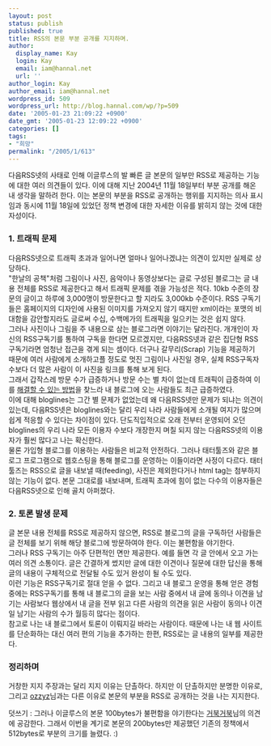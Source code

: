 ```yaml
---
layout: post
status: publish
published: true
title: RSS의 본문 부분 공개를 지지하며.
author:
  display_name: Kay
  login: Kay
  email: iam@hannal.net
  url: ''
author_login: Kay
author_email: iam@hannal.net
wordpress_id: 509
wordpress_url: http://blog.hannal.com/wp/?p=509
date: '2005-01-23 21:09:22 +0900'
date_gmt: '2005-01-23 12:09:22 +0900'
categories: []
tags:
- "희망"
permalink: "/2005/1/613"
---
```

<p>다음RSS넷의 사태로 인해 이글루스의 발 빠른 글 본문의 일부만 RSS로 제공하는 기능에 대한 여러 의견들이 있다. 이에 대해 지난 2004년 11월 18일부터 부분 공개를 해온 내 생각을 말하려 한다. 이는 본문의 부분을 RSS로 공개하는 행위를 지지하는 의사 표시임과 동시에 11월 18일에 있었던 정책 변경에 대한 자세한 이유를 밝히지 않는 것에 대한 자성이다.</p>
<h3>1. 트래픽 문제</h3>
<p>다음RSS넷으로 트래픽 초과과 일어나면 얼마나 일어나겠냐는 의견이 있지만 실제로 상당하다.<br />
"한날의 공책"처럼 그림이나 사진, 음악이나 동영상보다는 글로 구성된 블로그는 글 내용 전체를 RSS로 제공한다고 해서 트래픽 문제를 겪을 가능성은 적다. 10kb 수준의 장문의 글이고 하루에 3,000명이 방문한다고 할 지라도 3,000kb 수준이다. RSS 구독기들은 홈페이지의 디자인에 사용된 이미지를 가져오지 않기 때지만 xml이라는 포맷의 비대함을 감안할지라도 글로써 수십, 수백메가의 트래픽을 일으키는 것은 쉽지 않다.<br />
그러나 사진이나 그림을 주 내용으로 삼는 블로그라면 이야기는 달라진다. 개개인이 자신의 RSS구독기를 통하여 구독을 한다면 모르겠지만, 다음RSS넷과 같은 집단형 RSS구독기라면 엄청난 접근을 겪게 되는 셈이다. 더구나 갈무리(Scrap) 기능을 제공하기 때문에 여러 사람에게 소개하고플 정도로 멋진 그림이나 사진일 경우, 실제 RSS구독자 수보다 더 많은 사람이 이 사진을 링크를 통해 보게 된다.<br />
그래서 갑작스레 방문 수가 급증하거나 방문 수는 별 차이 없는데 트래픽이 급증하여 이를 <a href="http://blog.hannal.com/index.php?pl=476">해결할 수 있는 방법</a>을 찾느라 내 블로그에 오는 사람들도 최근 급증하였다.<br />
이에 대해 bloglines는 그간 별 문제가 없었는데 왜 다음RSS넷만 문제가 되냐는 의견이 있는데, 다음RSS넷은 bloglines와는 달리 우리 나라 사람들에게 소개될 여지가 많으며 쉽게 적응할 수 있다는 차이점이 있다. 단도직입적으로 오래 전부터 운영되어 오던 bloglines의 우리 나라 모든 이용자 수보다 개장한지 며칠 되지 않는 다음RSS넷의 이용자가 훨씬 많다고 나는 확신한다.<br />
물론 가입형 블로그를 이용하는 사람들은 비교적 안전하다. 그러나 태터툴즈와 같은 블로그 프로그램으로 웹호스팅을 통해 블로그를 운영하는 이들이라면 사정이 다르다. 태터툴즈는 RSS으로 글을 내보낼 때(feeding), 사진은 제외한다거나 html tag는 첨부하지 않는 기능이 없다. 본문 그대로를 내보내며, 트래픽 초과에 힘이 없는 다수의 이용자들은 다음RSS넷으로 인해 골치 아퍼졌다.</p>
<h3>2. 토론 발생 문제</h3>
<p>글 본문 내용 전체를 RSS로 제공하지 않으면, RSS로 블로그의 글을 구독하던 사람들은 글 전체를 보기 위해 해당 블로그에 방문하여야 한다. 이는 불편함을 야기한다.<br />
그러나 RSS 구독기는 아주 단편적인 면만 제공한다. 예를 들면 각 글 안에서 오고 가는 여러 의견 소통이다. 글은 간결하게 썼지만 글에 대한 이견이나 질문에 대한 답신을 통해 글의 내용이 구체적으로 전달될 수도 있거 완성이 될 수도 있다.<br />
이런 기능은 RSS구독기로 절대 얻을 수 없다. 그리고 내 블로그 운영을 통해 얻은 경험 중에는 RSS구독기를 통해 내 블로그의 글을 보는 사람 중에서 내 글에 동의나 이견을 남기는 사람보다 웹상에서 내 글을 전부 읽고 다른 사람의 의견을 읽은 사람이 동의나 이견일 남기는 사람의 수가 월등히 많다는 점이다.<br />
참고로 나는 내 블로그에서 토론이 이뤄지길 바라는 사람이다. 때문에 나는 내 웹 사이트를 단순화하는 대신 여러 편의 기능을 추가하는 한편, RSS로는 글 내용의 일부를 제공한다.</p>
<h3>정리하며</h3>
<p>거창한 지지 주장과는 달리 지지 이유는 단촐하다. 하지만 이 단촐하지만 분명한 이유로, 그리고 <a href="http://ozzyz.egloos.com/838222">ozzyz</a>님과는 다른 이유로 본문의 부분을 RSS로 공개하는 것을 나는 지지한다.</p>
<p>덧쓰기 : 그러나 이글루스의 본문 100bytes가 불편함을 야기한다는 <a href="http://www.turtle2000.com/tt/index.php?pl=11">거북거북</a>님의 의견에 공감한다. 그래서 이번을 계기로 본문의 200bytes만 제공했던 기존의 정책에서 512bytes로 부분의 크기를 늘렸다. :)</p>
